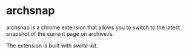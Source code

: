 # archsnap

archsnap is a chrome extension that allows you to switch to the latest snapshot of the current page on archive.is.

The extension is built with *svelte-kit*.